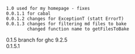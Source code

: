     1.0 used for my homepage - fixes  
    0.0.1.1 for cabal   
    0.0.1.2 changes for ExceptionT (statt ErrorT)  
    0.0.1.3 changes for filtering md files to bake   
            changed function name to getFilesToBake  

0.1.5 branch for ghc 9.2.5  
0.1.5.1  